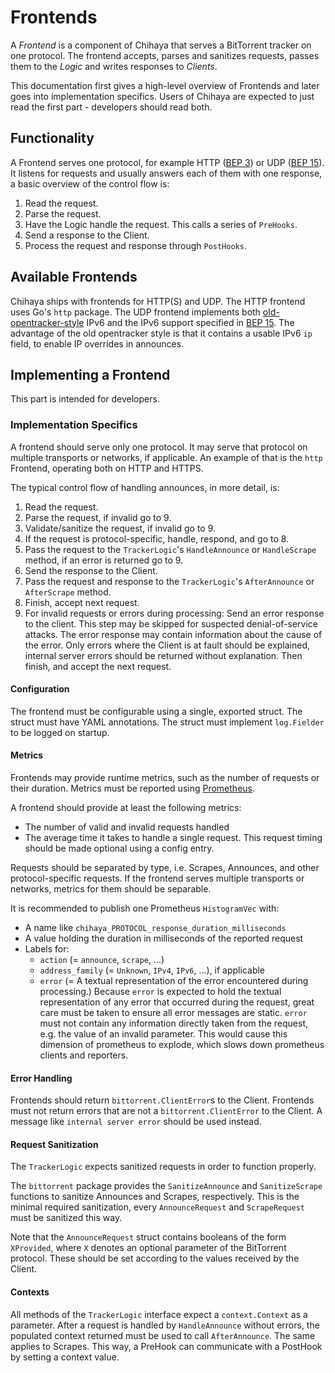 # Frontends

A _Frontend_ is a component of Chihaya that serves a BitTorrent tracker on one protocol.
The frontend accepts, parses and sanitizes requests, passes them to the _Logic_ and writes responses to _Clients_.

This documentation first gives a high-level overview of Frontends and later goes into implementation specifics.
Users of Chihaya are expected to just read the first part - developers should read both.

## Functionality

A Frontend serves one protocol, for example HTTP ([BEP 3]) or UDP ([BEP 15]).
It listens for requests and usually answers each of them with one response, a basic overview of the control flow is:

1. Read the request.
2. Parse the request.
3. Have the Logic handle the request. This calls a series of `PreHooks`.
4. Send a response to the Client.
5. Process the request and response through `PostHooks`.

## Available Frontends

Chihaya ships with frontends for HTTP(S) and UDP.
The HTTP frontend uses Go's `http` package.
The UDP frontend implements both [old-opentracker-style] IPv6 and the IPv6 support specified in [BEP 15].
The advantage of the old opentracker style is that it contains a usable IPv6 `ip` field, to enable IP overrides in announces.

## Implementing a Frontend

This part is intended for developers.

### Implementation Specifics

A frontend should serve only one protocol.
It may serve that protocol on multiple transports or networks, if applicable.
An example of that is the `http` Frontend, operating both on HTTP and HTTPS.

The typical control flow of handling announces, in more detail, is:

1. Read the request.
2. Parse the request, if invalid go to 9.
3. Validate/sanitize the request, if invalid go to 9.
4. If the request is protocol-specific, handle, respond, and go to 8.
5. Pass the request to the `TrackerLogic`'s `HandleAnnounce` or `HandleScrape` method, if an error is returned go to 9.
6. Send the response to the Client.
7. Pass the request and response to the `TrackerLogic`'s `AfterAnnounce` or `AfterScrape` method.
8. Finish, accept next request.
9. For invalid requests or errors during processing: Send an error response to the client.
   This step may be skipped for suspected denial-of-service attacks.
   The error response may contain information about the cause of the error.
   Only errors where the Client is at fault should be explained, internal server errors should be returned without explanation.
   Then finish, and accept the next request.

#### Configuration

The frontend must be configurable using a single, exported struct.
The struct must have YAML annotations.
The struct must implement `log.Fielder` to be logged on startup.

#### Metrics

Frontends may provide runtime metrics, such as the number of requests or their duration.
Metrics must be reported using [Prometheus].

A frontend should provide at least the following metrics:

- The number of valid and invalid requests handled
- The average time it takes to handle a single request.
  This request timing should be made optional using a config entry.

Requests should be separated by type, i.e. Scrapes, Announces, and other protocol-specific requests.
If the frontend serves multiple transports or networks, metrics for them should be separable.

It is recommended to publish one Prometheus `HistogramVec` with:

- A name like `chihaya_PROTOCOL_response_duration_milliseconds`
- A value holding the duration in milliseconds of the reported request
- Labels for:
  - `action` (= `announce`, `scrape`, ...)
  - `address_family` (= `Unknown`, `IPv4`, `IPv6`, ...), if applicable
  - `error` (= A textual representation of the error encountered during processing.)
    Because `error` is expected to hold the textual representation of any error that occurred during the request, great care must be taken to ensure all error messages are static.
    `error` must not contain any information directly taken from the request, e.g. the value of an invalid parameter.
    This would cause this dimension of prometheus to explode, which slows down prometheus clients and reporters.

#### Error Handling

Frontends should return `bittorrent.ClientError`s to the Client.
Frontends must not return errors that are not a `bittorrent.ClientError` to the Client.
A message like `internal server error` should be used instead.

#### Request Sanitization

The `TrackerLogic` expects sanitized requests in order to function properly.

The `bittorrent` package provides the `SanitizeAnnounce` and `SanitizeScrape` functions to sanitize Announces and Scrapes, respectively.
This is the minimal required sanitization, every `AnnounceRequest` and `ScrapeRequest` must be sanitized this way.

Note that the `AnnounceRequest` struct contains booleans of the form `XProvided`, where `X` denotes an optional parameter of the BitTorrent protocol.
These should be set according to the values received by the Client.

#### Contexts

All methods of the `TrackerLogic` interface expect a `context.Context` as a parameter.
After a request is handled by `HandleAnnounce` without errors, the populated context returned must be used to call `AfterAnnounce`.
The same applies to Scrapes.
This way, a PreHook can communicate with a PostHook by setting a context value.

[BEP 3]: http://bittorrent.org/beps/bep_0003.html
[BEP 15]: http://bittorrent.org/beps/bep_0015.html
[Prometheus]: https://prometheus.io/
[old-opentracker-style]: https://web.archive.org/web/20170503181830/http://opentracker.blog.h3q.com/2007/12/28/the-ipv6-situation/
